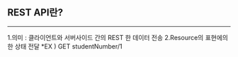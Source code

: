 ## REST API란? 
*** 
1.의미 : 클라이언트와 서버사이드 간의 REST 한 데이터 전송 
2.Resource의 표현에의 한 상태 전달 
*EX ) GET studentNumber/1
 


